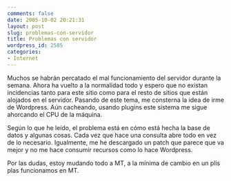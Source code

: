 ```yaml
---
comments: false
date: 2005-10-02 20:21:31
layout: post
slug: problemas-con-servidor
title: Problemas con servidor
wordpress_id: 2585
categories:
- Internet
---
```


Muchos se habrán percatado el mal funcionamiento del servidor durante la semana. Ahora ha vuelto a la normalidad todo y espero que no existan incidencias tanto para este sitio como para el resto de sitios que están alojados en el servidor. Pasando de este tema, me consterna la idea de irme de Wordpress. Aún cacheando, usando plugins este sistema me sigue ahorcando el CPU de la máquina.





Según lo que he leído, el problema está en cómo está hecha la base de datos y algunas cosas. Cada vez que hace una consulta abre todo en vez de lo necesario. Igualmente, me he descargado un patch que parece que va mejor y no me hace consumir recursos como lo hace Wordpress.





Por las dudas, estoy mudando todo a MT, a la mínima de cambio en un plis plas funcionamos en MT.

